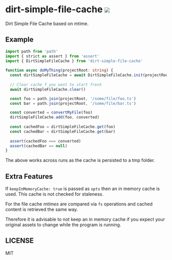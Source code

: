 # dirt-simple-file-cache [![](https://github.com/thlorenz/dirt-simple-file-cache/workflows/Node/badge.svg?branch=master)](https://github.com/thlorenz/dirt-simple-file-cache/actions)

Dirt Simple File Cache based on mtime.

## Example

```typescript
import path from 'path'
import { strict as assert } from 'assert'
import { DirtSimpleFileCache } from 'dirt-simple-file-cache'
  
function async doMyThing(projectRoot: string) {
  const dirtSimpleFileCache = await DirtSimpleFileCache.init(projectRoot)
  
  // Clear cache f you want to start fresh 
  await dirtSimpleFileCache.clear()

  const foo = path.join(projectRoot, '/some/file/foo.ts')
  const bar = path.join(projectRoot, '/some/file/bar.ts')

  const converted = convertMyFile(foo)
  dirtSimpleFileCache.add(foo, converted)
  
  const cachedFoo = dirtSimpleFileCache.get(foo)
  const cachedBar = dirtSimpleFileCache.get(bar)
  
  assert(cachedFoo === converted)
  assert(cachedBar == null)
}
```

The above works across runs as the cache is persisted to a tmp folder.

## Extra Features

If `keepInMemoryCache: true` is passed as `opts` then an in memory cache is used. This cache is
not checked for staleness.

For the file cache  _mtimes_ are compared via `fs` operations and cached content is retrieved the same way.

Therefore it is advisable to not keep an in memory cache if you expect your original assets to
change while the program is running.

## LICENSE

MIT
